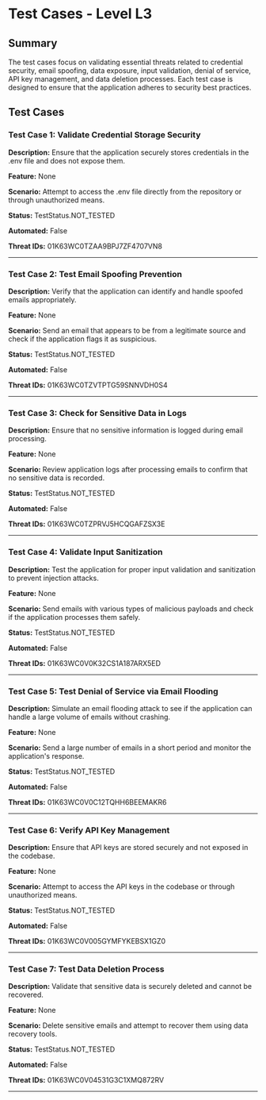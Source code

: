 # Test Cases - Level L3

## Summary

The test cases focus on validating essential threats related to credential security, email spoofing, data exposure, input validation, denial of service, API key management, and data deletion processes. Each test case is designed to ensure that the application adheres to security best practices.

## Test Cases

### Test Case 1: Validate Credential Storage Security

**Description:** Ensure that the application securely stores credentials in the .env file and does not expose them.

**Feature:** None

**Scenario:** Attempt to access the .env file directly from the repository or through unauthorized means.

**Status:** TestStatus.NOT_TESTED

**Automated:** False

**Threat IDs:** 01K63WC0TZAA9BPJ7ZF4707VN8

---

### Test Case 2: Test Email Spoofing Prevention

**Description:** Verify that the application can identify and handle spoofed emails appropriately.

**Feature:** None

**Scenario:** Send an email that appears to be from a legitimate source and check if the application flags it as suspicious.

**Status:** TestStatus.NOT_TESTED

**Automated:** False

**Threat IDs:** 01K63WC0TZVTPTG59SNNVDH0S4

---

### Test Case 3: Check for Sensitive Data in Logs

**Description:** Ensure that no sensitive information is logged during email processing.

**Feature:** None

**Scenario:** Review application logs after processing emails to confirm that no sensitive data is recorded.

**Status:** TestStatus.NOT_TESTED

**Automated:** False

**Threat IDs:** 01K63WC0TZPRVJ5HCQGAFZSX3E

---

### Test Case 4: Validate Input Sanitization

**Description:** Test the application for proper input validation and sanitization to prevent injection attacks.

**Feature:** None

**Scenario:** Send emails with various types of malicious payloads and check if the application processes them safely.

**Status:** TestStatus.NOT_TESTED

**Automated:** False

**Threat IDs:** 01K63WC0V0K32CS1A187ARX5ED

---

### Test Case 5: Test Denial of Service via Email Flooding

**Description:** Simulate an email flooding attack to see if the application can handle a large volume of emails without crashing.

**Feature:** None

**Scenario:** Send a large number of emails in a short period and monitor the application's response.

**Status:** TestStatus.NOT_TESTED

**Automated:** False

**Threat IDs:** 01K63WC0V0C12TQHH6BEEMAKR6

---

### Test Case 6: Verify API Key Management

**Description:** Ensure that API keys are stored securely and not exposed in the codebase.

**Feature:** None

**Scenario:** Attempt to access the API keys in the codebase or through unauthorized means.

**Status:** TestStatus.NOT_TESTED

**Automated:** False

**Threat IDs:** 01K63WC0V005GYMFYKEBSX1GZ0

---

### Test Case 7: Test Data Deletion Process

**Description:** Validate that sensitive data is securely deleted and cannot be recovered.

**Feature:** None

**Scenario:** Delete sensitive emails and attempt to recover them using data recovery tools.

**Status:** TestStatus.NOT_TESTED

**Automated:** False

**Threat IDs:** 01K63WC0V04531G3C1XMQ872RV

---

